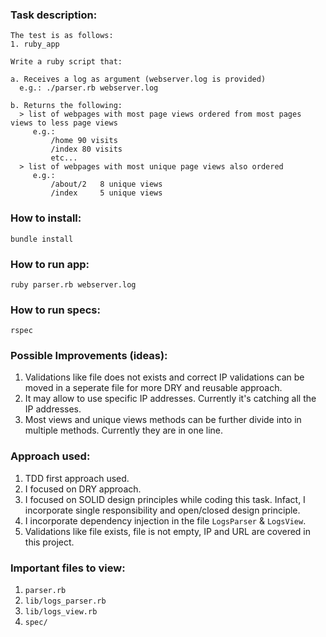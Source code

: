 ### Task description:
```
The test is as follows:
1. ruby_app

Write a ruby script that:

a. Receives a log as argument (webserver.log is provided)
  e.g.: ./parser.rb webserver.log

b. Returns the following:
  > list of webpages with most page views ordered from most pages views to less page views
     e.g.:
         /home 90 visits
         /index 80 visits
         etc...
  > list of webpages with most unique page views also ordered
     e.g.:
         /about/2   8 unique views
         /index     5 unique views
```

### How to install:
`bundle install`

### How to run app:
```
ruby parser.rb webserver.log
```

### How to run specs:
`rspec`

### Possible Improvements (ideas):
1. Validations like file does not exists and correct IP validations can be moved in a seperate file for more DRY and reusable approach.
2. It may allow to use specific IP addresses. Currently it's catching all the IP addresses.
3. Most views and unique views methods can be further divide into in multiple methods. Currently they are in one line.


### Approach used:
1. TDD first approach used.
2. I focused on DRY approach.
3. I focused on SOLID design principles while coding this task. Infact, I incorporate single responsibility and open/closed design principle. 
4. I incorporate dependency injection in the file `LogsParser` & `LogsView`.
5. Validations like file exists, file is not empty, IP and URL are covered in this project.

### Important files to view:
1. `parser.rb`
2. `lib/logs_parser.rb`
3. `lib/logs_view.rb`
4. `spec/`
